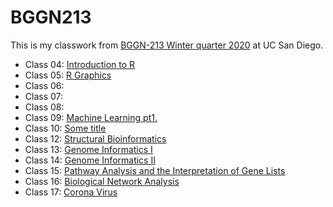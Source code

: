 # BGGN213

This is my classwork from [BGGN-213 Winter quarter 2020](https://github.com/kcm8572/bggn213/blob/master/README.md) at UC San Diego.

- Class 04: [Introduction to R]()
- Class 05: [R Graphics]()
- Class 06: 
- Class 07: 
- Class 08: 
- Class 09: [Machine Learning pt1.](https://github.com/kcm8572/bggn213/blob/master/class09/class09.md)
- Class 10: [Some title]()
- Class 12: [Structural Bioinformatics](https://github.com/kcm8572/bggn213/tree/master/class12)
- Class 13: [Genome Informatics I]()
- Class 14: [Genome Informatics II](https://github.com/kcm8572/bggn213/blob/master/class14/class14.md)
- Class 15: [Pathway Analysis and the Interpretation of Gene Lists]()
- Class 16: [Biological Network Analysis]()
- Class 17: [Corona Virus](https://github.com/kcm8572/bggn213/blob/master/class17/class17.md)
